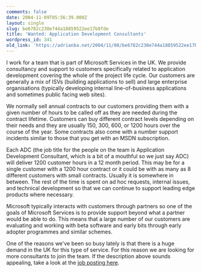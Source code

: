 ```yaml
---
comments: false
date: 2004-11-09T05:56:39.000Z
layout: single
slug: be6782c230e744a18859522ee17b8fde
title: 'Wanted: Application Development Consultants'
wordpress_id: 341
old_link: 'https://adrianba.net/2004/11/08/be6782c230e744a18859522ee17b8fde/'
---
```

I work for a team that is part of Microsoft Services in the UK.
We provide consultancy and support to customers specifically
related to application development covering the whole of the
project life cycle. Our customers are generally a mix of ISVs
(building applications to sell) and large enterprise organisations
(typically developing internal line-of-business applications and
sometimes public facing web sites).

We normally sell annual contracts to our customers providing
them with a given number of hours to be called off as they are
needed during the contract lifetime. Customers can buy different
contract levels depending on their needs and they are usually 150,
300, 600, or 1200 hours over the course of the year. Some contracts
also come with a number support incidents similar to those that you
get with an MSDN subscription.

Each ADC (the job title for the people on the team is
Application Development Consultant, which is a bit of a mouthful so
we just say ADC) will deliver 1200 customer hours in a 12 month
period. This may be for a single customer with a 1200 hour contract
or it could be with as many as 8 different customers with small
contracts. Usually it is somewhere in between. The rest of the time
is spent on ad hoc requests, internal issues, and technical
development so that we can continue to support leading edge
products where necessary.

Microsoft typically interacts with customers through partners so
one of the goals of Microsoft Services is to provide support beyond
what a partner would be able to do. This means that a large number
of our customers are evaluating and working with beta software and
early bits through early adopter programmes and similar
schemes.

One of the reasons we've been so busy lately is that there is a
huge demand in the UK for this type of service. For this reason we
are looking for more consultants to join the team. If the
description above sounds appealing, take a look at the
[
job posting here](http://www.microsoft.com/uk/careers/jobdetails.aspx?jobid=90281468).
